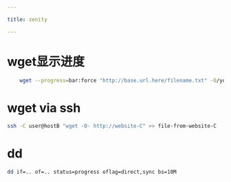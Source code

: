 ```yaml
---

title: zenity

---
```



# wget显示进度

```bash
    wget --progress=bar:force "http://base.url.here/filename.txt" -O/your/destination/and/filename 2>&1 | zenity --title="File transfer in progress!" --progress --auto-close --auto-kill
```


# wget via ssh
```bash
ssh -C user@hostB "wget -O- http://website-C" >> file-from-website-C
```

# dd

```bash
dd if=.. of=.. status=progress oflag=direct,sync bs=10M
```